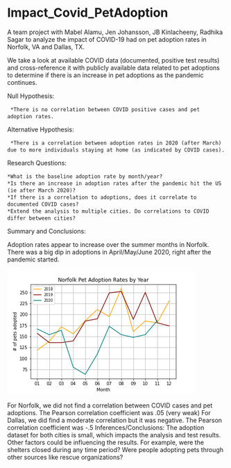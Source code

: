 # Impact_Covid_PetAdoption

A team project with Mabel Alamu, Jen Johansson, JB Kinlacheeny, Radhika Sagar to analyze the impact of COVID-19 had on pet adoption rates in Norfolk, VA and Dallas, TX.

We take a look at available COVID data (documented, positive test results) and cross-reference it with publicly available data related to pet adoptions to determine if there is an increase in pet adoptions as the pandemic continues.


Null Hypothesis:

     *There is no correlation between COVID positive cases and pet adoption rates.

Alternative Hypothesis:

     *There is a correlation between adoption rates in 2020 (after March) due to more individuals staying at home (as indicated by COVID cases).
       
       
Research Questions: 

    *What is the baseline adoption rate by month/year? 
    *Is there an increase in adoption rates after the pandemic hit the US (ie after March 2020)? 
    *If there is a correlation to adoptions, does it correlate to documented COVID cases?
    *Extend the analysis to multiple cities. Do correlations to COVID differ between cities?
    
Summary and Conclusions:

Adoption rates appear to increase over the summer months in Norfolk.  There was a big dip in adoptions in April/May/June 2020, right after the pandemic started.

  ![](Images/Norfolk%20Adoption%20Rates%20by%20Year.png)
     
       
       
For Norfolk, we did not find a correlation between COVID cases and pet adoptions. 
The Pearson correlation coefficient was .05 (very weak)
For Dallas, we did find a moderate correlation but it was negative.
The Pearson correlation coefficient was -.5
Inferences/Conclusions:
The adoption dataset for both cities is small, which impacts the analysis and test results.
Other factors could be influencing the results.  For example, were the shelters closed during any time period?  Were people adopting pets through other sources like rescue organizations?


